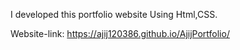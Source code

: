 I developed this portfolio website Using Html,CSS.

Website-link: https://ajij120386.github.io/AjijPortfolio/
